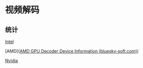 # 视频解码

## 统计

[Intel](https://bluesky-soft.com/en/dxvac/deviceInfo/decoder/intel.html)

[AMD]([AMD GPU Decoder Device Information (bluesky-soft.com)](https://bluesky-soft.com/en/dxvac/deviceInfo/decoder/amd.html))

[Nvidia](https://bluesky-soft.com/en/dxvac/deviceInfo/decoder/nvidia.html)
